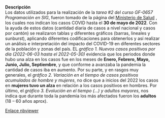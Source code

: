 **Descripción**  
Los datos utilizados para la realización de la *tarea #2 del curso GF-0657 Programación en SIG*, fueron tomado de la página del [Ministerio de Salud](https://oges.ministeriodesalud.go.cr/) , los cuales nos indican los casos COVID hasta el **30 de mayo de 2022**.
Con la ayuda de estos datos (cantidad diaria de casos a nivel nacional y casos por cantón) se realizaron tablas y diferentes gráficos (barras, lineales y sunburst), aplicando diferentes codificaciones para obtenerlos y así realizar un análisis e interpretación del impacto del COVID-19 en diferentes sectores de la población y zonas del país. 
EL *gráfico 1. Nuevos casos positivos por día (2022-06-03 hasta el 2022-05-30)* evidencia que los periodos donde hubo una alza en los casos fue en los meses  de **Enero, Febrero, Mayo, Junio, Julio, Septiembre**, y que conforme a avanzaba la pandemia la cantidad de casos iba en aumento. Por su parte, y en rasgos muy generales, el *gráfico 2. Variación en el tiempo de casos positivos acumulados de hombre y mujeres*, no dice que a inicios del 2022 los casos en __mujeres tuvo un alza__ en relación a los casos positivos en hombres. Por último, el *gráfico 3. Evolución en el tiempo (…) y adultos mayores*, nos indica que durante toda la pandemia los más afectados fueron los **adultos** (18 – 60 años aprox). 

[Enlace nbviewer](https://nbviewer.org/github/CaLuis24/Tarea-2/blob/main/Tarea%232_Programaci%C3%B3n.ipynb) 


